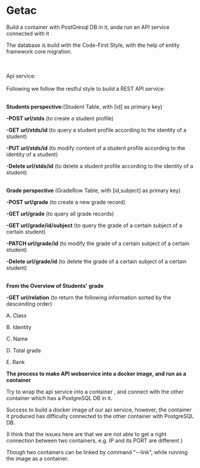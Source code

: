 # Getac
Build a container with PostGresql DB in it, anda run an API service connected with it 


The database is build with the Code-First Style, with the help of entity framework core migration.

\
\
Api service:
\
\
Following we follow the restful style to build a REST API service:


\
**Students perspective:**(Student Table, with [id] as primary key)

**-POST    url/stds**     (to create a student profile)

**-GET     url/stds/id**  (to query a student profile according to the identity of a student)

**-PUT     url/stds/id**  (to modify content of a student profile according to the identity of a student)

**-Delete  url/stds/id**  (to delete a student profile according to the identity of a student)






\
**Grade perspective** (GradeRow Table, with [id,subject] as primary key)

**-POST      url/grade**             (to create a new grade record)

**-GET       url/grade**             (to query all grade records)

**-GET       url/grade/id/subject**  (to query the grade of a certain subject of a certain student)

**-PATCH     url/grade/id**          (to modify the grade of a certain subject of a certain student)

**-Delete    url/grade/id**          (to delete the grade of a certain subject of a certain student)

\
**From the Overview of Students' grade**

**-GET       url/relation**    (to return the following information sorted by the descending order)

A. Class

B. Identity

C. Name

D. Total grade

E. Rank




**The process to make API webservice into a docker image, and run as a container**


Try to wrap the api service into a container , and connect with the other container which has a PostgreSQL DB in it.

Success to build a docker image of our api service, however, the container it produced has difficulty connected to the other container with PostgreSQL DB.

(I think that the issues here are that we are not able to get a right connection between two containers, e.g. IP and its PORT  are different )

Though two containers can be linked by command "--link", while running the image as a container.

